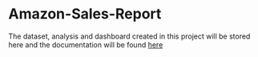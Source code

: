 # Amazon-Sales-Report
The dataset, analysis and dashboard created in this project will be stored here and the documentation will be found [here](https://citibikenyc.com/homepage)
